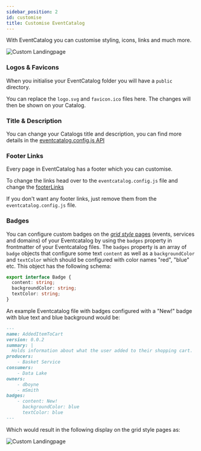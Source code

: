 ```yaml
---
sidebar_position: 2
id: customise
title: Customise EventCatalog
---  
```


With EventCatalog you can customise styling, icons, links and much more.

![Custom Landingpage](/img/guides/customise/custom-landing.png)

### Logos & Favicons

When you initialise your EventCatalog folder you will have a `public` directory.

You can replace the `logo.svg` and `favicon.ico` files here. The changes will then be shown on your Catalog.

### Title & Description

You can change your Catalogs title and description, you can find more details in the [eventcatalog.config.js API](/docs/api/eventcatalog-config#title)

### Footer Links

Every page in EventCatalog has a footer which you can customise. 

To change the links head over to the `eventcatalog.config.js` file and change the [footerLinks](/docs/api/eventcatalog-config#footer-links)

If you don't want any footer links, just remove them from the `eventcatalog.config.js` file.

### Badges

You can configure custom badges on the [*grid style* pages](https://app.eventcatalog.dev/events/) (events, services and domains) of your Eventcatalog by using the `badges` property in frontmatter of your Eventcatalog files. The `badges` property is an array of `badge` objects that configure some text `content` as well as a `backgroundColor` and `textColor` which should be configured with color names "red", "blue" etc. This object has the following schema:
```ts
export interface Badge {
  content: string;
  backgroundColor: string;
  textColor: string;
}
```

An example Eventcatalog file with badges configured with a "New!" badge with blue text and blue background would be:
```markdown
---
name: AddedItemToCart
version: 0.0.2
summary: |
  Holds information about what the user added to their shopping cart.
producers:
    - Basket Service
consumers:
    - Data Lake
owners:
    - dboyne
    - mSmith
badges:
    - content: New!
      backgroundColor: blue
      textColor: blue 
---
```

Which would result in the following display on the grid style pages as:

![Custom Landingpage](/img/guides/customise/example-badge.png)